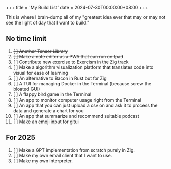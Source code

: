 +++
title = 'My Build List'
date = 2024-07-30T00:00:00+08:00
+++

This is where I brain-dump all of my "greatest idea ever that may or may not see the light of day that I want to build."

## No time limit

1. ~~[ ] Another Tensor Library~~
2. ~~[ ] Make a note editor as a PWA that can run on Ipad~~
3. [ ] Contribute new exercise to Exercism in the Zig track
4. [ ] Make a algorithm visualization platform that translates code into visual for ease of learning
5. [ ] An alternative to Bacon in Rust but for Zig
6. [ ] A TUI for managing Docker in the Terminal (because screw the bloated GUI)
7. [ ] A flappy bird game in the Terminal
8. [ ] An app to monitor computer usage right from the Terminal
9. [ ] An app that you can just upload a csv on and ask it to process the data and generate a chart for you
10. [ ] An app that summarize and recommend suitable podcast
11. [ ] Make an emoji input for gitui

## For 2025

1. [ ] Make a GPT implementation from scratch purely in Zig.
2. [ ] Make my own email client that I want to use.
3. [ ] Make my own interpreter.



